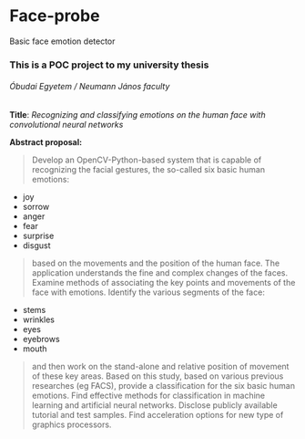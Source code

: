 # Face-probe
Basic face emotion detector
### This is a POC project to my university thesis
###### Óbudai Egyetem / Neumann János faculty
**Title**: _Recognizing and classifying emotions on the human face with convolutional neural networks_

**Abstract proposal:**

>Develop an OpenCV-Python-based system that is capable of recognizing the facial gestures, the so-called six basic human emotions:
- joy
- sorrow
- anger
- fear
- surprise
- disgust
    
>based on the movements and the position of the human face.
The application understands the fine and complex changes of the faces.
Examine methods of associating the key points and movements of the face with emotions.
Identify the various segments of the face:
- stems
- wrinkles
- eyes
- eyebrows
- mouth
> and then work on the stand-alone and relative position of movement of these key areas.
Based on this study, based on various previous researches (eg FACS), provide a classification for the six basic human emotions.
Find effective methods for classification in machine learning and artificial neural networks.
Disclose publicly available tutorial and test samples.
Find acceleration options for new type of graphics processors.